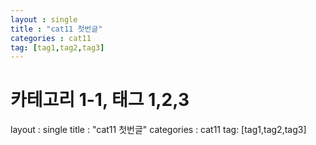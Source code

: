 ```yaml
---
layout : single
title : "cat11 첫번글"
categories : cat11
tag: [tag1,tag2,tag3]
---
```


# 카테고리 1-1, 태그 1,2,3

layout : single
title : "cat11 첫번글"
categories : cat11
tag: [tag1,tag2,tag3]
